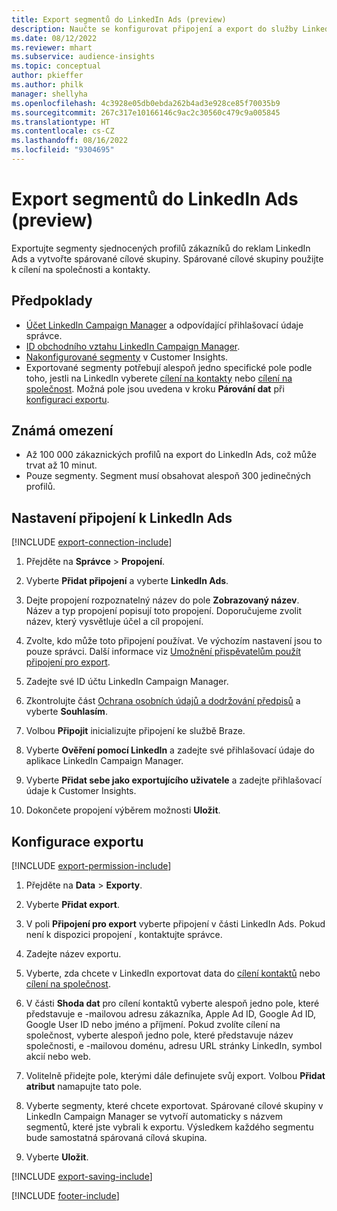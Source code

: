 ```yaml
---
title: Export segmentů do LinkedIn Ads (preview)
description: Naučte se konfigurovat připojení a export do služby LinkedIn Ads.
ms.date: 08/12/2022
ms.reviewer: mhart
ms.subservice: audience-insights
ms.topic: conceptual
author: pkieffer
ms.author: philk
manager: shellyha
ms.openlocfilehash: 4c3928e05db0ebda262b4ad3e928ce85f70035b9
ms.sourcegitcommit: 267c317e10166146c9ac2c30560c479c9a005845
ms.translationtype: HT
ms.contentlocale: cs-CZ
ms.lasthandoff: 08/16/2022
ms.locfileid: "9304695"
---
```

# <a name="export-segments-to-linkedin-ads-preview"></a>Export segmentů do LinkedIn Ads (preview)

Exportujte segmenty sjednocených profilů zákazníků do reklam LinkedIn Ads a vytvořte spárované cílové skupiny. Spárované cílové skupiny použijte k cílení na společnosti a kontakty.

## <a name="prerequisites"></a>Předpoklady

- [Účet LinkedIn Campaign Manager](https://business.linkedin.com/marketing-solutions/ads) a odpovídající přihlašovací údaje správce.
- [ID obchodního vztahu LinkedIn Campaign Manager](https://www.linkedin.com/help/lms/answer/a424270).
- [Nakonfigurované segmenty](segments.md) v Customer Insights.
- Exportované segmenty potřebují alespoň jedno specifické pole podle toho, jestli na LinkedIn vyberete [cílení na kontakty](https://business.linkedin.com/marketing-solutions/ad-targeting/contact-targeting) nebo [cílení na společnost](https://business.linkedin.com/marketing-solutions/ad-targeting/account-targeting). Možná pole jsou uvedena v kroku **Párování dat** při [konfiguraci exportu](#configure-an-export).

## <a name="known-limitations"></a>Známá omezení

- Až 100 000 zákaznických profilů na export do LinkedIn Ads, což může trvat až 10 minut.
- Pouze segmenty. Segment musí obsahovat alespoň 300 jedinečných profilů.

## <a name="set-up-connection-to-linkedin-ads"></a>Nastavení připojení k LinkedIn Ads

[!INCLUDE [export-connection-include](includes/export-connection-admn.md)]

1. Přejděte na **Správce** > **Propojení**.

1. Vyberte **Přidat připojení** a vyberte **LinkedIn Ads**.

1. Dejte propojení rozpoznatelný název do pole **Zobrazovaný název**. Název a typ propojení popisují toto propojení. Doporučujeme zvolit název, který vysvětluje účel a cíl propojení.

1. Zvolte, kdo může toto připojení používat. Ve výchozím nastavení jsou to pouze správci. Další informace viz [Umožnění přispěvatelům použít připojení pro export](connections.md#allow-contributors-to-use-a-connection-for-exports).

1. Zadejte své ID účtu LinkedIn Campaign Manager.

1. Zkontrolujte část [Ochrana osobních údajů a dodržování předpisů](connections.md#data-privacy-and-compliance) a vyberte **Souhlasím**.

1. Volbou **Připojit** inicializujte připojení ke službě Braze.

1. Vyberte **Ověření pomocí LinkedIn** a zadejte své přihlašovací údaje do aplikace LinkedIn Campaign Manager.

1. Vyberte **Přidat sebe jako exportujícího uživatele** a zadejte přihlašovací údaje k Customer Insights.

1. Dokončete propojení výběrem možnosti **Uložit**.

## <a name="configure-an-export"></a>Konfigurace exportu

[!INCLUDE [export-permission-include](includes/export-permission.md)]

1. Přejděte na **Data** > **Exporty**.

1. Vyberte **Přidat export**.

1. V poli **Připojení pro export** vyberte připojení v části LinkedIn Ads. Pokud není k dispozici propojení , kontaktujte správce.

1. Zadejte název exportu.

1. Vyberte, zda chcete v LinkedIn exportovat data do [cílení kontaktů](https://business.linkedin.com/marketing-solutions/ad-targeting/contact-targeting) nebo [cílení na společnost](https://business.linkedin.com/marketing-solutions/ad-targeting/account-targeting).

1. V části **Shoda dat** pro cílení kontaktů vyberte alespoň jedno pole, které představuje e -mailovou adresu zákazníka, Apple Ad ID, Google Ad ID, Google User ID nebo jméno a příjmení. Pokud zvolíte cílení na společnost, vyberte alespoň jedno pole, které představuje název společnosti, e -mailovou doménu, adresu URL stránky LinkedIn, symbol akcií nebo web.

1. Volitelně přidejte pole, kterými dále definujete svůj export. Volbou **Přidat atribut** namapujte tato pole.

1. Vyberte segmenty, které chcete exportovat. Spárované cílové skupiny v LinkedIn Campaign Manager se vytvoří automaticky s názvem segmentů, které jste vybrali k exportu. Výsledkem každého segmentu bude samostatná spárovaná cílová skupina.

1. Vyberte **Uložit**.

[!INCLUDE [export-saving-include](includes/export-saving.md)]

[!INCLUDE [footer-include](includes/footer-banner.md)]
